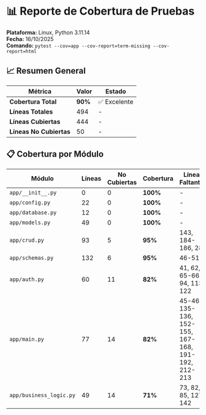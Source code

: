 # 📊 Reporte de Cobertura de Pruebas

**Plataforma:** Linux, Python 3.11.14  
**Fecha:** 16/10/2025  
**Comando:** `pytest --cov=app --cov-report=term-missing --cov-report=html`

## 📈 Resumen General

| Métrica | Valor | Estado |
|---------|-------|--------|
| **Cobertura Total** | **90%** | ✅ Excelente |
| **Líneas Totales** | 494 | - |
| **Líneas Cubiertas** | 444 | - |
| **Líneas No Cubiertas** | 50 | - |

## 📋 Cobertura por Módulo

| Módulo | Líneas | No Cubiertas | Cobertura | Líneas Faltantes |
|--------|--------|--------------|-----------|------------------|
| `app/__init__.py` | 0 | 0 | **100%** | - |
| `app/config.py` | 22 | 0 | **100%** | - |
| `app/database.py` | 12 | 0 | **100%** | - |
| `app/models.py` | 49 | 0 | **100%** | - |
| `app/crud.py` | 93 | 5 | **95%** | 143, 184-186, 284 |
| `app/schemas.py` | 132 | 6 | **95%** | 46-51 |
| `app/auth.py` | 60 | 11 | **82%** | 41, 62, 65-66, 94, 113-122 |
| `app/main.py` | 77 | 14 | **82%** | 45-46, 135-136, 152-155, 167-168, 191-192, 212-213 |
| `app/business_logic.py` | 49 | 14 | **71%** | 73, 82, 85, 127-142 |
